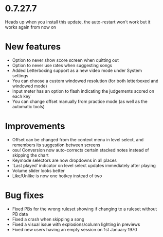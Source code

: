 0.7.27.7
====

Heads up when you install this update, the auto-restart won't work but it works again from now on

# New features
- Option to never show score screen when quitting out
- Option to never use rates when suggesting songs
- Added Letterboxing support as a new video mode under System settings
- You can choose a custom windowed resolution (for both letterboxed and windowed mode)
- Input meter has an option to flash indicating the judgements scored on each key
- You can change offset manually from practice mode (as well as the automatic tools)

# Improvements
- Offset can be changed from the context menu in level select, and remembers its suggestion between screens
- osu! Conversion now auto-corrects certain stacked notes instead of skipping the chart
- Keymode selectors are now dropdowns in all places
- 'Last played' indicator on level select updates immediately after playing
- Volume slider looks better
- Like/Unlike is now one hotkey instead of two

# Bug fixes
- Fixed PBs for the wrong ruleset showing if changing to a ruleset without PB data
- Fixed a crash when skipping a song
- Fixed a visual issue with explosions/column lighting in previews
- Fixed new users having an empty session on 1st January 1970

